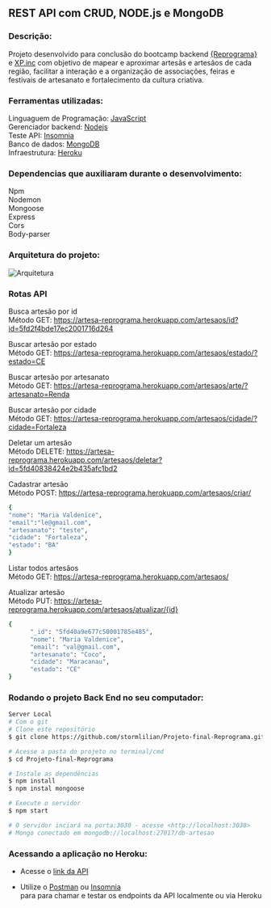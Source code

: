 ## REST API com CRUD, NODE.js e MongoDB

### Descrição:
Projeto desenvolvido para conclusão do bootcamp backend [{Reprograma}](https://reprograma.com.br/) e [XP.inc](https://www.xpinc.com/) com objetivo de mapear e aproximar artesãs e artesãos de cada região, facilitar a interação e a organização de associações, feiras e festivais de artesanato e fortalecimento da cultura criativa.

### Ferramentas utilizadas:

Linguaguem de Programação: [JavaScript ](https://www.javascript.com/) <br>
Gerenciador backend: [Nodejs](https://nodejs.org/en/) <br>
Teste API: [Insomnia](https://insomnia.rest/) <br>
Banco de dados: [MongoDB](https://www.mongodb.com/1) <br>
Infraestrutura: [Heroku](https://www.heroku.com/) <br>

### Dependencias que auxiliaram durante o desenvolvimento:
Npm <br>
Nodemon <br>
Mongoose <br>
Express <br>
Cors <br>
Body-parser

### Arquitetura do projeto:

![Arquitetura](https://github.com/stormlilian/Projeto-final-Reprograma/blob/master/src/arquitetura.png?raw=true)

### Rotas API


 Busca artesão por id <br>
 Método GET: 
https://artesa-reprograma.herokuapp.com/artesaos/id?id=5fd2f4bde17ec2001716d264

 Buscar artesão por estado <br>
 Método GET: 
https://artesa-reprograma.herokuapp.com/artesaos/estado/?estado=CE

 Buscar artesão por artesanato <br>
 Método GET: 
https://artesa-reprograma.herokuapp.com/artesaos/arte/?artesanato=Renda

 Buscar artesão por cidade <br>
 Método GET: 
https://artesa-reprograma.herokuapp.com/artesaos/cidade/?cidade=Fortaleza

 Deletar um artesão <br>
 Método DELETE: 
https://artesa-reprograma.herokuapp.com/artesaos/deletar?id=5fd40838424e2b435afc1bd2

 Cadastrar artesão <br>
 Método POST: 
https://artesa-reprograma.herokuapp.com/artesaos/criar/

```bash
{ 
"nome": "Maria Valdenice", 
"email":"le@gmail.com", 
"artesanato": "teste", 
"cidade": "Fortaleza", 
"estado": "BA" 
}
```


 Listar todos artesãos <br>
 Método GET: 
https://artesa-reprograma.herokuapp.com/artesaos/

 Atualizar artesão <br>
 Método PUT: 
https://artesa-reprograma.herokuapp.com/artesaos/atualizar/{id}

```bash
{ 
      "_id": "5fd40a9e677c50001785e485", 
      "nome": "Maria Valdenice", 
      "email": "val@gmail.com", 
      "artesanato": "Coco", 
      "cidade": "Maracanau", 
      "estado": "CE" 
}
```


### Rodando o projeto Back End no seu computador:

```bash
Server Local
# Com o git
# Clone este repositório
$ git clone https://github.com/stormlilian/Projeto-final-Reprograma.git

# Acesse a pasta do projeto no terminal/cmd
$ cd Projeto-final-Reprograma

# Instale as dependências
$ npm install
$ npm instal mongoose

# Execute o servidor
$ npm start

# O servidor inciará na porta:3030 - acesse <http://localhost:3030>
# Mongo conectado em mongodb://localhost:27017/db-artesao
```


### Acessando a aplicação no Heroku: 
* Acesse o [link da API](https://artesa-reprograma.herokuapp.com/)

* Utilize o [Postman](https://www.postman.com/) ou [Insomnia](https://insomnia.rest/download/) <br> para para chamar e testar os endpoints da API localmente ou via Heroku

